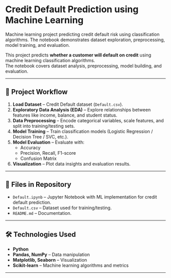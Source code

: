 # Credit Default Prediction using Machine Learning
Machine learning project predicting credit default risk using classification algorithms. The notebook demonstrates dataset exploration, preprocessing, model training, and evaluation.


This project predicts **whether a customer will default on credit** using machine learning classification algorithms.  
The notebook covers dataset analysis, preprocessing, model building, and evaluation.

---

## 🚀 Project Workflow
1. **Load Dataset** – Credit Default dataset (`Default.csv`).
2. **Exploratory Data Analysis (EDA)** – Explore relationships between features like income, balance, and student status.
3. **Data Preprocessing** – Encode categorical variables, scale features, and split into training/testing sets.
4. **Model Training** – Train classification models (Logistic Regression / Decision Tree / SVC, etc.).
5. **Model Evaluation** – Evaluate with:
   - Accuracy
   - Precision, Recall, F1-score
   - Confusion Matrix
6. **Visualization** – Plot data insights and evaluation results.

---

## 📂 Files in Repository
- `Default.ipynb` – Jupyter Notebook with ML implementation for credit default prediction.
- `Default.csv` – Dataset used for training/testing.
- `README.md` – Documentation.

---

## 🛠️ Technologies Used
- **Python**
- **Pandas, NumPy** – Data manipulation
- **Matplotlib, Seaborn** – Visualization
- **Scikit-learn** – Machine learning algorithms and metrics

---


